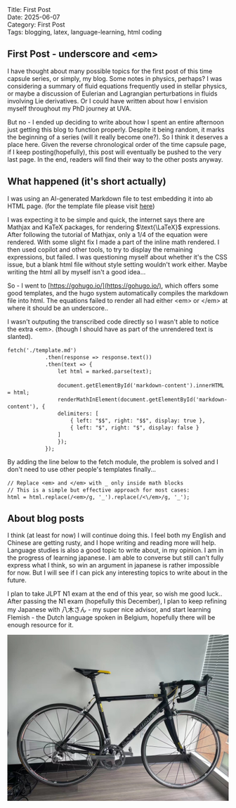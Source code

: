 <div class="yaml-meta">
Title: First Post<br>
Date: 2025-06-07<br>
Category: First Post<br>
Tags: blogging, latex, language-learning, html coding<br>
</div>

## First Post - underscore and \<em\>

I have thought about many possible topics for the first post of this time capsule series, or simply, my blog. Some notes in physics, perhaps? I was considering a summary of fluid equations frequently used in stellar physics, or maybe a discussion of Eulerian and Lagrangian perturbations in fluids involving Lie derivatives. Or I could have written about how I envision myself throughout my PhD journey at UVA.

But no - I ended up deciding to write about how I spent an entire afternoon just getting this blog to function properly. Despite it being random, it marks the beginning of a series (will it really become one?). So I think it deserves a place here. Given the reverse chronological order of the time capsule page, if I keep posting(hopefully), this post will eventually be pushed to the very last page. In the end, readers will find their way to the other posts anyway.

## What happened (it's short actually)

I was using an AI-generated Markdown file to test embedding it into ab HTML page. (for the template file please visit [here](/posts/template))

I was expecting it to be simple and quick, the internet says there are Mathjax and KaTeX packages, for rendering $\text{\LaTeX}$ expressions. After following the tutorial of Mathjax, only a $1/4$ of the equation were rendered. With some slight fix I made a part of the inline math rendered. I then used copilot and other tools, to try to display the remaining expressions, but failed. I was questioning myself about whether it's the CSS issue, but a blank html file without style setting wouldn't work either. Maybe writing the html all by myself isn't a good idea...

So - I went to [https://gohugo.io/](https://gohugo.io/), which offers some good templates, and the hugo system automatically compiles the markdown file into html. The equations failed to render all had either \<em\> or \</em\> at where it should be an underscore..

I wasn't outputing the transcribed code directly so I wasn't able to notice the extra \<em\>. (though I should have as part of the unrendered text is slanted).
```
fetch('./template.md')
            .then(response => response.text())
            .then(text => {
                let html = marked.parse(text);

                document.getElementById('markdown-content').innerHTML = html;
                renderMathInElement(document.getElementById('markdown-content'), {
                delimiters: [
                    { left: "$$", right: "$$", display: true },
                    { left: "$", right: "$", display: false }
                ]
                });
            });
```

By adding the line below to the fetch module, the problem is solved and I don't need to use other people's templates finally...

```
// Replace <em> and </em> with _ only inside math blocks
// This is a simple but effective approach for most cases:
html = html.replace(/<em>/g, '_').replace(/<\/em>/g, '_');
```

## About blog posts

I think (at least for now) I will continue doing this. I feel both my English and Chinese are getting rusty, and I hope writing and reading more will help. Language studies is also a good topic to write about, in my opinion. I am in the progress of learning japanese. I am able to converse but still can't fully express what I think, so win an argument in japanese is rather impossible for now. But I will see if I can pick any interesting topics to write about in the future.

I plan to take JLPT N1 exam at the end of this year, so wish me good luck.. After passing the N1 exam (hopefully this December), I plan to keep refining my Japanese with 八木さん - my super nice advisor, and start learning Flemish - the Dutch language spoken in Belgium, hopefully there will be enough resource for it.

![My Ridley Flandrien Bike](./bike.JPG "My Ridley Flandrien Bike")